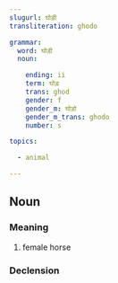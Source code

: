 ```yaml
---
slugurl: घोड़ी
transliteration: ghodo

grammar:
  word: घोड़ी
  noun:

    ending: ii
    term: घोड़
    trans: ghod
    gender: f
    gender_m: घोड़ो
    gender_m_trans: ghodo
    number: s

topics:

  - animal

---
```


## Noun

### Meaning

1. female horse

### Declension

<noun-decl :grammar="grammar"></noun-decl>
